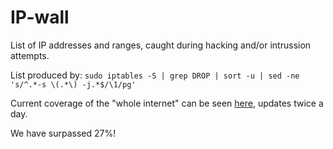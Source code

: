 # IP-wall
List of IP addresses and ranges, caught during hacking and/or intrussion attempts.

List produced by: `sudo iptables -S | grep DROP | sort -u | sed -ne 's/^.*-s \(.*\) -j.*$/\1/pg'`

Current coverage of the "whole internet" can be seen [here](http://commi.ddns.info/ISec), updates twice a day.

We have surpassed 27%!
